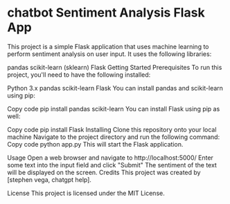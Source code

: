 # chatbot Sentiment Analysis Flask App
This project is a simple Flask application that uses machine learning to perform sentiment analysis on user input. It uses the following libraries:

pandas
scikit-learn (sklearn)
Flask
Getting Started
Prerequisites
To run this project, you'll need to have the following installed:

Python 3.x
pandas
scikit-learn
Flask
You can install pandas and scikit-learn using pip:

Copy code
pip install pandas scikit-learn
You can install Flask using pip as well:

Copy code
pip install Flask
Installing
Clone this repository onto your local machine
Navigate to the project directory and run the following command:
Copy code
python app.py
This will start the Flask application.

Usage
Open a web browser and navigate to http://localhost:5000/
Enter some text into the input field and click "Submit"
The sentiment of the text will be displayed on the screen.
Credits
This project was created by [stephen vega, chatgpt help].

License
This project is licensed under the MIT License.
